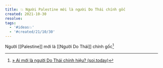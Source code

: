 ```yaml
---
title: 💥 Người Palestine mới là người Do Thái chính gốc
created: 2021-10-30
resolve: 
tags:
  - '#ideas💥'
  - '#created/21/10/30'
---
```


Người [[Palestine]] mới là [[Người Do Thái]] chính gốc[^1]

[^1]:[» Ai mới là người Do Thái chính hiệu? (soi.today)](http://soi.today/?p=130570)